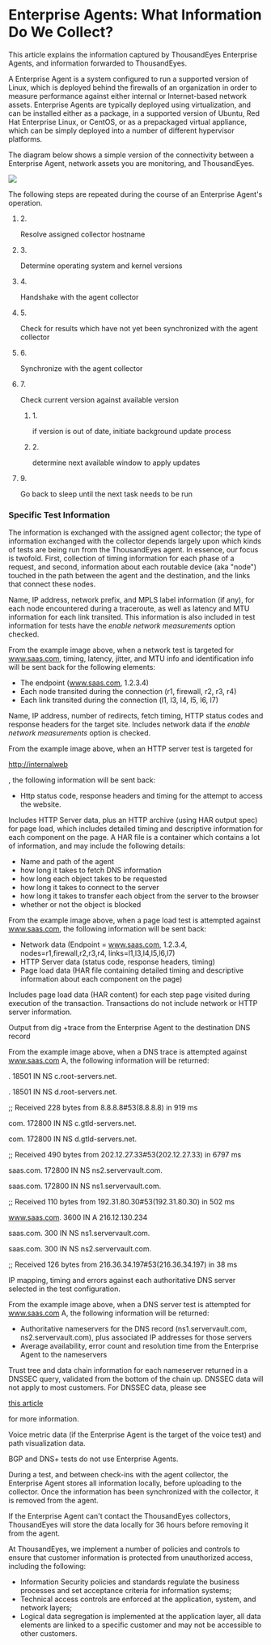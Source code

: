 # Enterprise Agents: What Information Do We Collect?

This article explains the information captured by ThousandEyes Enterprise Agents, and information forwarded to ThousandEyes.

A Enterprise Agent is a system configured to run a supported version of Linux, which is deployed behind the firewalls of an organization in order to measure performance against either internal or Internet-based network assets. Enterprise Agents are typically deployed using virtualization, and can be installed either as a package, in a supported version of Ubuntu, Red Hat Enterprise Linux, or CentOS, or as a prepackaged virtual appliance, which can be simply deployed into a number of different hypervisor platforms.

The diagram below shows a simple version of the connectivity between a Enterprise Agent, network assets you are monitoring, and ThousandEyes.

![](https://2360053865-files.gitbook.io/\~/files/v0/b/gitbook-x-prod.appspot.com/o/spaces%2F-M4QARF6s57qxMrOHDTZ%2Fuploads%2Fgit-blob-6ad024f666231bef600ca18a3677960fead8b3c4%2Fproduct-documentation\_enterprise-agents\_enterprise-agents-what-information-do-we-collect-1.png?alt=media)

The following steps are repeated during the course of an Enterprise Agent's operation.

1.  2\.

    Resolve assigned collector hostname
2.  3\.

    Determine operating system and kernel versions
3.  4\.

    Handshake with the agent collector
4.  5\.

    Check for results which have not yet been synchronized with the agent collector
5.  6\.

    Synchronize with the agent collector
6.  7\.

    Check current version against available version

    1.  1\.

        if version is out of date, initiate background update process
    2.  2\.

        determine next available window to apply updates
7.  9\.

    Go back to sleep until the next task needs to be run

### Specific Test Information <a href="#specific-test-information" id="specific-test-information"></a>

The information is exchanged with the assigned agent collector; the type of information exchanged with the collector depends largely upon which kinds of tests are being run from the ThousandEyes agent. In essence, our focus is twofold. First, collection of timing information for each phase of a request, and second, information about each routable device (aka "node") touched in the path between the agent and the destination, and the links that connect these nodes.

Name, IP address, network prefix, and MPLS label information (if any), for each node encountered during a traceroute, as well as latency and MTU information for each link transited. This information is also included in test information for tests have the _enable network measurements_ option checked.

From the example image above, when a network test is targeted for www.saas.com, timing, latency, jitter, and MTU info and identification info will be sent back for the following elements:

* The endpoint (www.saas.com, 1.2.3.4)
* Each node transited during the connection (r1, firewall, r2, r3, r4)
* Each link transited during the connection (l1, l3, l4, l5, l6, l7)

Name, IP address, number of redirects, fetch timing, HTTP status codes and response headers for the target site. Includes network data if the _enable network measurements_ option is checked.

From the example image above, when an HTTP server test is targeted for

[http://internalweb](broken-reference)

, the following information will be sent back:

* Http status code, response headers and timing for the attempt to access the website.

Includes HTTP Server data, plus an HTTP archive (using HAR output spec) for page load, which includes detailed timing and descriptive information for each component on the page. A HAR file is a container which contains a lot of information, and may include the following details:

* Name and path of the agent
* how long it takes to fetch DNS information
* how long each object takes to be requested
* how long it takes to connect to the server
* how long it takes to transfer each object from the server to the browser
* whether or not the object is blocked

From the example image above, when a page load test is attempted against www.saas.com, the following information will be sent back:

* Network data (Endpoint = www.saas.com, 1.2.3.4, nodes=r1,firewall,r2,r3,r4, links=l1,l3,l4,l5,l6,l7)
* HTTP Server data (status code, response headers, timing)
* Page load data (HAR file containing detailed timing and descriptive information about each component on the page)

Includes page load data (HAR content) for each step page visited during execution of the transaction. Transactions do not include network or HTTP server information.

Output from dig +trace from the Enterprise Agent to the destination DNS record

From the example image above, when a DNS trace is attempted against www.saas.com A, the following information will be returned:

. 18501 IN NS c.root-servers.net.

. 18501 IN NS d.root-servers.net.

;; Received 228 bytes from 8.8.8.8#53(8.8.8.8) in 919 ms

com. 172800 IN NS c.gtld-servers.net.

com. 172800 IN NS d.gtld-servers.net.

;; Received 490 bytes from 202.12.27.33#53(202.12.27.33) in 6797 ms

saas.com. 172800 IN NS ns2.servervault.com.

saas.com. 172800 IN NS ns1.servervault.com.

;; Received 110 bytes from 192.31.80.30#53(192.31.80.30) in 502 ms

www.saas.com. 3600 IN A 216.12.130.234

saas.com. 300 IN NS ns1.servervault.com.

saas.com. 300 IN NS ns2.servervault.com.

;; Received 126 bytes from 216.36.34.197#53(216.36.34.197) in 38 ms

IP mapping, timing and errors against each authoritative DNS server selected in the test configuration.

From the example image above, when a DNS server test is attempted for www.saas.com A, the following information will be returned:

* Authoritative nameservers for the DNS record (ns1.servervault.com, ns2.servervault.com), plus associated IP addresses for those servers
* Average availability, error count and resolution time from the Enterprise Agent to the nameservers

Trust tree and data chain information for each nameserver returned in a DNSSEC query, validated from the bottom of the chain up. DNSSEC data will not apply to most customers. For DNSSEC data, please see

[this article](https://docs.thousandeyes.com/product-documentation/thousandeyes-basics/using-the-dns-dnssec-trace-view)

for more information.

Voice metric data (if the Enterprise Agent is the target of the voice test) and path visualization data.

BGP and DNS+ tests do not use Enterprise Agents.

During a test, and between check-ins with the agent collector, the Enterprise Agent stores all information locally, before uploading to the collector. Once the information has been synchronized with the collector, it is removed from the agent.

If the Enterprise Agent can't contact the ThousandEyes collectors, ThousandEyes will store the data locally for 36 hours before removing it from the agent.

At ThousandEyes, we implement a number of policies and controls to ensure that customer information is protected from unauthorized access, including the following:

* Information Security policies and standards regulate the business processes and set acceptance criteria for information systems;
* Technical access controls are enforced at the application, system, and network layers;
* Logical data segregation is implemented at the application layer, all data elements are linked to a specific customer and may not be accessible to other customers.
